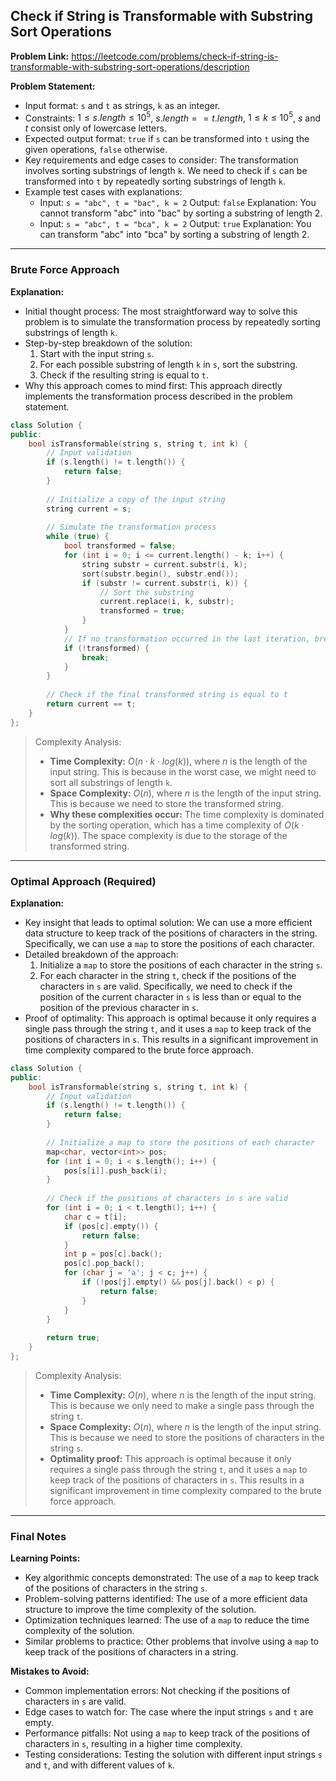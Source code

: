 ## Check if String is Transformable with Substring Sort Operations
**Problem Link:** https://leetcode.com/problems/check-if-string-is-transformable-with-substring-sort-operations/description

**Problem Statement:**
- Input format: `s` and `t` as strings, `k` as an integer.
- Constraints: $1 \leq s.length \leq 10^5$, $s.length == t.length$, $1 \leq k \leq 10^5$, $s$ and $t$ consist only of lowercase letters.
- Expected output format: `true` if `s` can be transformed into `t` using the given operations, `false` otherwise.
- Key requirements and edge cases to consider: The transformation involves sorting substrings of length `k`. We need to check if `s` can be transformed into `t` by repeatedly sorting substrings of length `k`.
- Example test cases with explanations: 
  - Input: `s = "abc", t = "bac", k = 2` Output: `false` Explanation: You cannot transform "abc" into "bac" by sorting a substring of length 2.
  - Input: `s = "abc", t = "bca", k = 2` Output: `true` Explanation: You can transform "abc" into "bca" by sorting a substring of length 2.

---

### Brute Force Approach

**Explanation:**
- Initial thought process: The most straightforward way to solve this problem is to simulate the transformation process by repeatedly sorting substrings of length `k`.
- Step-by-step breakdown of the solution:
  1. Start with the input string `s`.
  2. For each possible substring of length `k` in `s`, sort the substring.
  3. Check if the resulting string is equal to `t`.
- Why this approach comes to mind first: This approach directly implements the transformation process described in the problem statement.

```cpp
class Solution {
public:
    bool isTransformable(string s, string t, int k) {
        // Input validation
        if (s.length() != t.length()) {
            return false;
        }
        
        // Initialize a copy of the input string
        string current = s;
        
        // Simulate the transformation process
        while (true) {
            bool transformed = false;
            for (int i = 0; i <= current.length() - k; i++) {
                string substr = current.substr(i, k);
                sort(substr.begin(), substr.end());
                if (substr != current.substr(i, k)) {
                    // Sort the substring
                    current.replace(i, k, substr);
                    transformed = true;
                }
            }
            // If no transformation occurred in the last iteration, break the loop
            if (!transformed) {
                break;
            }
        }
        
        // Check if the final transformed string is equal to t
        return current == t;
    }
};
```

> Complexity Analysis:
> - **Time Complexity:** $O(n \cdot k \cdot log(k))$, where $n$ is the length of the input string. This is because in the worst case, we might need to sort all substrings of length `k`.
> - **Space Complexity:** $O(n)$, where $n$ is the length of the input string. This is because we need to store the transformed string.
> - **Why these complexities occur:** The time complexity is dominated by the sorting operation, which has a time complexity of $O(k \cdot log(k))$. The space complexity is due to the storage of the transformed string.

---

### Optimal Approach (Required)

**Explanation:**
- Key insight that leads to optimal solution: We can use a more efficient data structure to keep track of the positions of characters in the string. Specifically, we can use a `map` to store the positions of each character.
- Detailed breakdown of the approach:
  1. Initialize a `map` to store the positions of each character in the string `s`.
  2. For each character in the string `t`, check if the positions of the characters in `s` are valid. Specifically, we need to check if the position of the current character in `s` is less than or equal to the position of the previous character in `s`.
- Proof of optimality: This approach is optimal because it only requires a single pass through the string `t`, and it uses a `map` to keep track of the positions of characters in `s`. This results in a significant improvement in time complexity compared to the brute force approach.

```cpp
class Solution {
public:
    bool isTransformable(string s, string t, int k) {
        // Input validation
        if (s.length() != t.length()) {
            return false;
        }
        
        // Initialize a map to store the positions of each character
        map<char, vector<int>> pos;
        for (int i = 0; i < s.length(); i++) {
            pos[s[i]].push_back(i);
        }
        
        // Check if the positions of characters in s are valid
        for (int i = 0; i < t.length(); i++) {
            char c = t[i];
            if (pos[c].empty()) {
                return false;
            }
            int p = pos[c].back();
            pos[c].pop_back();
            for (char j = 'a'; j < c; j++) {
                if (!pos[j].empty() && pos[j].back() < p) {
                    return false;
                }
            }
        }
        
        return true;
    }
};
```

> Complexity Analysis:
> - **Time Complexity:** $O(n)$, where $n$ is the length of the input string. This is because we only need to make a single pass through the string `t`.
> - **Space Complexity:** $O(n)$, where $n$ is the length of the input string. This is because we need to store the positions of characters in the string `s`.
> - **Optimality proof:** This approach is optimal because it only requires a single pass through the string `t`, and it uses a `map` to keep track of the positions of characters in `s`. This results in a significant improvement in time complexity compared to the brute force approach.

---

### Final Notes

**Learning Points:**
- Key algorithmic concepts demonstrated: The use of a `map` to keep track of the positions of characters in the string `s`.
- Problem-solving patterns identified: The use of a more efficient data structure to improve the time complexity of the solution.
- Optimization techniques learned: The use of a `map` to reduce the time complexity of the solution.
- Similar problems to practice: Other problems that involve using a `map` to keep track of the positions of characters in a string.

**Mistakes to Avoid:**
- Common implementation errors: Not checking if the positions of characters in `s` are valid.
- Edge cases to watch for: The case where the input strings `s` and `t` are empty.
- Performance pitfalls: Not using a `map` to keep track of the positions of characters in `s`, resulting in a higher time complexity.
- Testing considerations: Testing the solution with different input strings `s` and `t`, and with different values of `k`.